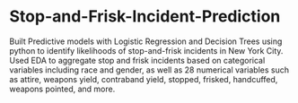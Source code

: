 # Stop-and-Frisk-Incident-Prediction
Built Predictive models with Logistic Regression and Decision Trees using python to identify likelihoods of stop-and-frisk incidents in New York City. Used EDA to aggregate stop and frisk incidents based on categorical variables including race and gender, as well as 28 numerical variables such as attire, weapons yield, contraband yield, stopped, frisked, handcuffed, weapons pointed, and more.
